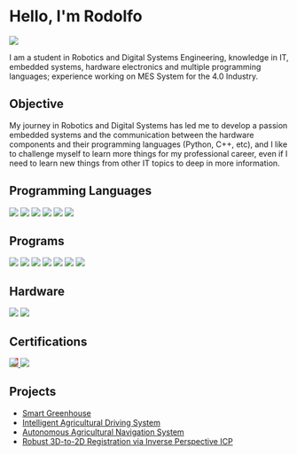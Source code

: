 # Hello, I'm Rodolfo
<a href="https://www.linkedin.com/in/rodolfo-hernandez-ibarra/"><img src="https://img.shields.io/badge/-LinkedIn-0072b1?&style=for-the-badge&logo=linkedin&logoColor=white" /></a>


I am a student in Robotics and Digital Systems Engineering, knowledge in IT, embedded systems, hardware electronics and multiple programming languages; experience working on MES System for the 4.0 Industry. 

## Objective

My journey in Robotics and Digital Systems has led me to develop a passion embedded systems and the communication between the hardware components and their programming languages (Python, C++, etc), and I like to challenge myself to learn more things for my professional career, even if I need to learn new things from other IT topics to deep in more information.


## Programming Languages
<div>
    <img src="https://img.shields.io/badge/-Python-3776AB?&style=for-the-badge&logo=Python&logoColor=white" />
    <img src="https://img.shields.io/badge/-Linux-FCC624?&style=for-the-badge&logo=Linux&logoColor=white" />
    <img src="https://img.shields.io/badge/-Embedded%20C/C++-blue?&style=for-the-badge&logo=C&logoColor=white" />
    <img src="https://img.shields.io/badge/-C/C++-00599C?&style=for-the-badge&logo=C%2B%2B&logoColor=white" />
    <img src="https://img.shields.io/badge/-SQL-CC2927?&style=for-the-badge&logo=database&logoColor=white" />
    <img src="https://img.shields.io/badge/-Embedded%20Linux-FCC624?&style=for-the-badge&logo=Linux&logoColor=white" />

</div>

## Programs
<div>
    <img src="https://img.shields.io/badge/-Matlab-0076A8?&style=for-the-badge&logo=Matlab&logoColor=white" />
    <img src="https://img.shields.io/badge/-GitHub-181717?&style=for-the-badge&logo=GitHub&logoColor=white" />
    <img src="https://img.shields.io/badge/-Git-F05032?&style=for-the-badge&logo=Git&logoColor=white" />
    <img src="https://img.shields.io/badge/-EasyEDA-20B2AA?&style=for-the-badge&logo=EasyEDA&logoColor=white" />
    <img src="https://img.shields.io/badge/-MES%20System-2E8B57?&style=for-the-badge&logo=server&logoColor=white" />
    <img src="https://img.shields.io/badge/-Power%20BI-F2C811?&style=for-the-badge&logo=Power%20BI&logoColor=black" />
    <img src="https://img.shields.io/badge/-Jira-0052CC?&style=for-the-badge&logo=jira&logoColor=white" />

</div>

## Hardware
<div>
    <img src="https://img.shields.io/badge/-Embedded%20Systems-4169E1?&style=for-the-badge&logo=microchip&logoColor=white" />
    <img src="https://img.shields.io/badge/-Electronics-FFD700?&style=for-the-badge&logo=resistor&logoColor=black" />

</div>

## Certifications
<div>
<a href="https://coursera.org/share/f7b91b0487a5de5cef84deda72ded78a" target="_blank">
  <img src="https://img.shields.io/badge/-Google_Cybersecurity-4285F4?style=for-the-badge&logo=google&logoColor=white" style="background-color: #DB4437; color: #F4B400; border-color: #0F9D58;" />
<a href="https://drive.google.com/file/d/176Ncp7LZNfdIbnJl10Tfub4T1cQs8CDN/view?usp=sharing" target="_blank">
  <img src="https://img.shields.io/badge/-TOEFL_iBT-800080?style=for-the-badge&logo=toefl&logoColor=white" />

</a>
</div>

## Projects
- <a href="https://github.com/Rodo3/Smart-Greenhouse">Smart Greenhouse</a>  
- <a href="https://github.com/Rodo3/Intelligent-Driving-System-for-Agricultural-Vehicles">Intelligent Agricultural Driving System</a>  
- <a href="https://github.com/Rodo3/Autonomous-Agricultural-Navigation-System">Autonomous Agricultural Navigation System</a>  
- <a href="https://github.com/Rodo3/Robust-3D-to-2D-Registration-via-Inverse-Perspective-ICP">Robust 3D-to-2D Registration via Inverse Perspective ICP</a>
